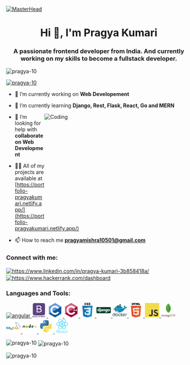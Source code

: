 [![MasterHead](https://user-images.githubusercontent.com/63574538/126315098-bcb690c4-b4d1-46f1-960a-1cbebae4f5e9.jpg)]()




<h1 align="center">Hi 👋, I'm Pragya Kumari</h1>
<h3 align="center">A passionate frontend developer from India. And currently working on my skills to become a fullstack developer.</h3>

<p align="left"> <img src="https://komarev.com/ghpvc/?username=pragya-10&label=Profile%20views&color=0e75b6&style=flat" alt="pragya-10" /> </p>

<p align="left"> <a href="https://github.com/ryo-ma/github-profile-trophy"><img src="https://github-profile-trophy.vercel.app/?username=pragya-10" alt="pragya-10" /></a> </p>



- 🔭 I’m currently working on **Web Developement**

- 🌱 I’m currently learning **Django, Rest, Flask, React, Go and MERN**

<img align="right" alt="Coding" width="400" height="300" src="https://user-images.githubusercontent.com/63574538/126313895-2e85b078-d603-457c-84ab-0ef851e0ced2.gif">

- 🤝 I’m looking for help with **collaborate on Web Development**

- 👨‍💻 All of my projects are available at [https://portfolio-pragyakumari.netlify.app/](https://portfolio-pragyakumari.netlify.app/)

- 📫 How to reach me **pragyamishra10501@gmail.com**

<h3 align="left">Connect with me:</h3>
<p align="left">
<a href="https://linkedin.com/in/pragya-kumari-3b858418a" target="blank"><img align="center" src="https://raw.githubusercontent.com/rahuldkjain/github-profile-readme-generator/master/src/images/icons/Social/linked-in-alt.svg" alt="https://www.linkedin.com/in/pragya-kumari-3b858418a/" height="30" width="40" /></a>
<a href="https://www.hackerrank.com/pragyamishra1051" target="blank"><img align="center" src="https://raw.githubusercontent.com/rahuldkjain/github-profile-readme-generator/master/src/images/icons/Social/hackerrank.svg" alt="https://www.hackerrank.com/dashboard" height="30" width="40" /></a>
</p>

<h3 align="left">Languages and Tools:</h3>
<p align="left"> <a href="https://angular.io" target="_blank"> <img src="https://angular.io/assets/images/logos/angular/angular.svg" alt="angular" width="40" height="40"/> </a> <a href="https://getbootstrap.com" target="_blank"> <img src="https://raw.githubusercontent.com/devicons/devicon/master/icons/bootstrap/bootstrap-plain-wordmark.svg" alt="bootstrap" width="40" height="40"/> </a> <a href="https://www.cprogramming.com/" target="_blank"> <img src="https://raw.githubusercontent.com/devicons/devicon/master/icons/c/c-original.svg" alt="c" width="40" height="40"/> </a> <a href="https://www.w3schools.com/cpp/" target="_blank"> <img src="https://raw.githubusercontent.com/devicons/devicon/master/icons/cplusplus/cplusplus-original.svg" alt="cplusplus" width="40" height="40"/> </a> <a href="https://www.w3schools.com/css/" target="_blank"> <img src="https://raw.githubusercontent.com/devicons/devicon/master/icons/css3/css3-original-wordmark.svg" alt="css3" width="40" height="40"/> </a> <a href="https://www.djangoproject.com/" target="_blank"> <img src="https://raw.githubusercontent.com/devicons/devicon/master/icons/django/django-original.svg" alt="django" width="40" height="40"/> </a> <a href="https://www.docker.com/" target="_blank"> <img src="https://raw.githubusercontent.com/devicons/devicon/master/icons/docker/docker-original-wordmark.svg" alt="docker" width="40" height="40"/> </a> <a href="https://www.w3.org/html/" target="_blank"> <img src="https://raw.githubusercontent.com/devicons/devicon/master/icons/html5/html5-original-wordmark.svg" alt="html5" width="40" height="40"/> </a> <a href="https://developer.mozilla.org/en-US/docs/Web/JavaScript" target="_blank"> <img src="https://raw.githubusercontent.com/devicons/devicon/master/icons/javascript/javascript-original.svg" alt="javascript" width="40" height="40"/> </a> <a href="https://www.mongodb.com/" target="_blank"> <img src="https://raw.githubusercontent.com/devicons/devicon/master/icons/mongodb/mongodb-original-wordmark.svg" alt="mongodb" width="40" height="40"/> </a> <a href="https://www.mysql.com/" target="_blank"> <img src="https://raw.githubusercontent.com/devicons/devicon/master/icons/mysql/mysql-original-wordmark.svg" alt="mysql" width="40" height="40"/> </a> <a href="https://nodejs.org" target="_blank"> <img src="https://raw.githubusercontent.com/devicons/devicon/master/icons/nodejs/nodejs-original-wordmark.svg" alt="nodejs" width="40" height="40"/> </a> <a href="https://www.python.org" target="_blank"> <img src="https://raw.githubusercontent.com/devicons/devicon/master/icons/python/python-original.svg" alt="python" width="40" height="40"/> </a> <a href="https://reactjs.org/" target="_blank"> <img src="https://raw.githubusercontent.com/devicons/devicon/master/icons/react/react-original-wordmark.svg" alt="react" width="40" height="40"/> </a> </p>

<p><img align="left" src="https://github-readme-stats.vercel.app/api/top-langs?username=pragya-10&show_icons=true&locale=en&layout=compact" alt="pragya-10" /></p>

<p>&nbsp;<img align="center" src="https://github-readme-stats.vercel.app/api?username=pragya-10&show_icons=true&locale=en" alt="pragya-10" /></p>

<p><img align="center" src="https://github-readme-streak-stats.herokuapp.com/?user=pragya-10&" alt="pragya-10" /></p>






